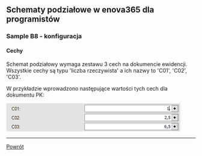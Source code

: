 ## Schematy podziałowe w enova365 dla programistów
### Sample B8 - konfiguracja
#### Cechy


Schemat podziałowy wymaga zestawu 3 cech na dokumencie ewidencji. 
Wszystkie cechy są typu 'liczba rzeczywista' a ich nazwy to 'C01', 'C02', 'C03'.

W przykładzie wprowadzono następujące wartości tych cech dla dokumentu PK:

![](Sample%20B1.config.png)

---
[Powrót]()

